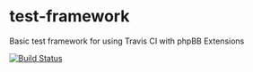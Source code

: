 test-framework
==============

Basic test framework for using Travis CI with phpBB Extensions

[![Build Status](https://travis-ci.org/phpbb-extensions/test-framework.png?branch=example)](https://travis-ci.org/phpbb-extensions/test-framework)
